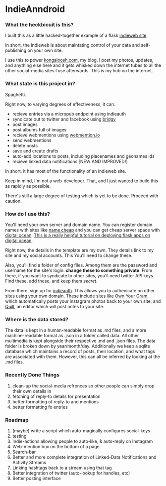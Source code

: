 # IndieAnndroid


### What the heckbicuit is this?

I built this as a little hacked-together example of a flask [indieweb site](http://indiewebcamp.com/). 

In short, the indieweb is about maintating control of your data and self-publishing on your own site.

I use this to power [kongaloosh.com](http://kongaloosh.com), my blog. I post my photos, updates, and anything else here and it gets whisked down the internet tubes to all the other social-media sites I use afterwards. This is my hub on the internet.

### What state is this project in?

Spaghetti. 

Right now, to varying degrees of effectiveness, it can:
  
  * recieve entries via a micropub endpoint using indieauth
  * syndicate out to twitter and facebook using [bridgy](https://brid.gy/)
  * post images
  * post albums full of images
  * recieve webmentions using [webmention.io](https://webmention.io/)
  * send webmentions
  * delete posts
  * save and create drafts
  * auto-add locations to posts, including placenames and geonames ids
  * recieve linked data notifications [NEW AND IMPROVED!]

In short, it has most of the functionality of an indieweb site. 

Keep in mind, I'm not a web-developer. That, and I just wanted to build this as rapidly as possible. 

There's still a large degree of testing which is yet to be done. Proceed with caution. 

### How do I use this?

You'll need your own server and domain name. You can register domain names with sites like [name cheap](https://www.namecheap.com/) and you can get cheap server space with [digital ocean](https://www.digitalocean.com/). [This is a really helpful tutorial on deploying flask apps on digital ocean](http://blog.marksteve.com/deploy-a-flask-application-inside-a-digitalocean-droplet).

Right now, the details in the template are my own. They details link to my site and my social accounts. This You'll need to change these.

Also, you'll find a folder of config files. Among them are the password and username for the site's login. **change these to something private**. From there, if you want to syndicate to other sites, you'll need twitter API keys. Find these, add these, and keep them *secret*.

From there, sign up for [indieauth](https://indieauth.com/). This allows you to authenicate on other sites using your own domain. These include sites like [Own Your Gram](https://ownyourgram.com/), which automatically posts your instagram photos back to your own site; and [Quill](http://quill.p3k.io/), an editor which will post notes to your site.

### Where is the data stored?

The data is kept in a human-readable format as .md files, and a more machine-readable format as .json in a folder called data. All other multimedia is kept alongside their respective .md and .json files. The data folder is broken down by year/month/day. Additionally we keep a sqlite database which maintains a record of posts, their location, and what tags are associated with them. However, this can all be inferred by looking at the .md files.

### Recently Done Things
1. clean-up the social-media refrences so other people can simply drop their own details in
2. fetching of reply-to details for presentation
3. better formatting of reply-to and mentions
4. better formatting fo entries

### Roadmap

1. (maybe) write a script which auto-magically configures social-keys
2. testing
4. Indie-actions allowing people to auto-like, & auto-reply on Instagram
6. Web-mention box on the bottom of a page
7. Search-bar
8. Better and more complete integration of Linked-Data Notifications and Activity Streams
9. Linking hashtags back to a stream using that tag
10. Better integration of twitter (auto-lookup for handles, etc)
11. Better posting interface
